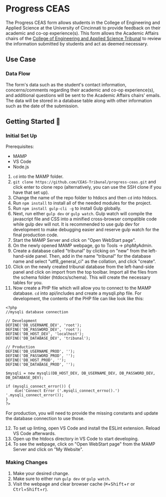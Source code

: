 # Progress CEAS
The Progress CEAS form allows students in the College of Engineering and Applied Science at the University of Cincinnati to provide feedback on their academic and co-op experience(s). This form allows the Academic Affairs chairs of the [College of Engineering and Applied Science Tribunal](https://tribunal.uc.edu) to review the information submitted by students and act as deemed necessary.

## Use Case
### Data Flow
The form's data such as the student's contact information, concerns/comments regarding their academic and co-op experience(s), and additional questions will be sent to the Academic Affairs chairs' emails. The data will be stored in a database table along with other information such as the date of the submission.

## Getting Started 🚀
### Initial Set Up
Prerequisites:
- MAMP
- VS Code
- Node.js

1. `cd` into the MAMP folder.
2. `git clone https://github.com/CEAS-Tribunal/progress-ceas.git` and click enter to clone repo (alternatively, you can use the SSH clone if you have that set up).
3. Change the name of the repo folder to htdocs and then `cd` into htdocs.
4. Run `npm install` to install all of the needed modules for the project.
5. Run `npm install gulp-cli -g` to install Gulp globally.
6. Next, run either `gulp dev` or `gulp watch`. Gulp watch will compile the javascript file and CSS into a minified cross-browser compatible code while gulp dev will not. It is recommended to use gulp dev for development to make debugging easier and reserve gulp watch for the final production code.
7. Start the MAMP Server and click on "Open WebStart page". 
8. On the newly opened MAMP webpage, go to Tools -> phpMyAdmin.
9. Create a database called "tribunal" by clicking on "new" from the left-hand-side panel. Then, add in the name "tribunal" for the database name and select "utf8_general_ci" as the collation, and click "create".
10. Click on the newly created tribunal database from the left-hand-side panel and click on import from the top toolbar. Import all the files from the schema folder (htdocs/schema). This will create the necessary tables for you.
11. Now create a PHP file which will allow you to connect to the MAMP database. `cd` into api/includes and create a mysqli.php file. For development, the contents of the PHP file can like look like this:
```
<?php
//mysqli database connection

// Development
DEFINE('DB_USERNAME_DEV', 'root');
DEFINE('DB_PASSWORD_DEV', 'root');
DEFINE('DB_HOST_DEV', 'localhost');
DEFINE('DB_DATABASE_DEV', 'tribunal');

// Production
DEFINE('DB_USERNAME_PROD', '');
DEFINE('DB_PASSWORD_PROD', '');
DEFINE('DB_HOST_PROD', '');
DEFINE('DB_DATABASE_PROD', '');

$mysqli = new mysqli(DB_HOST_DEV, DB_USERNAME_DEV, DB_PASSWORD_DEV, DB_DATABASE_DEV);

if (mysqli_connect_error()) {
    die('Connect Error ('.mysqli_connect_errno().') '.mysqli_connect_error());
}
?>
```
For production, you will need to provide the missing constants and update the database connection to use those.

12. To set up linting, open VS Code and install the ESLint extension. Reload VS Code afterwards.
13. Open up the htdocs directory in VS Code to start developing.
14. To see the webpage, click on "Open WebStart page" from the MAMP Server and click on "My Website".

### Making Changes
1. Make your desired change.
2. Make sure to either run `gulp dev` or `gulp watch`.
3. Visit the webpage and clear browser cache (<kbd>⌘</kbd>+<kbd>Shift</kbd>+<kbd>r</kbd> or <kbd>Ctrl</kbd>+<kbd>Shift</kbd>+<kbd>r</kbd>).
